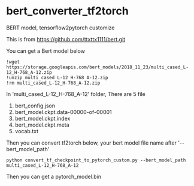# bert_converter_tf2torch
BERT model, tensorflow2pytorch customize

This is from https://github.com/ttxttx1111/bert.git

You can get a Bert model below

    !wget https://storage.googleapis.com/bert_models/2018_11_23/multi_cased_L-12_H-768_A-12.zip
    !unzip multi_cased_L-12_H-768_A-12.zip
    !rm multi_cased_L-12_H-768_A-12.zip

In 'multi_cased_L-12_H-768_A-12' folder, There are 5 file
1) bert_config.json
2) bert_model.ckpt.data-00000-of-00001
3) bert_model.ckpt.index
4) bert_model.ckpt.meta
5) vocab.txt

Then you can convert tf2torch below, your bert model file name after '--bert_model_path'

    python convert_tf_checkpoint_to_pytorch_custom.py --bert_model_path multi_cased_L-12_H-768_A-12

Then you can get a pytorch_model.bin

